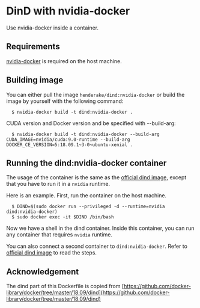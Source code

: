 # DinD with nvidia-docker

Use nvidia-docker inside a container.


## Requirements

[nvidia-docker](https://github.com/NVIDIA/nvidia-docker) is required on the host machine.


## Building image

You can either pull the image `henderake/dind:nvidia-docker` or build the image by yourself with the following command:  
```shell
  $ nvidia-docker build -t dind:nvidia-docker .
```

CUDA version and Docker version and be specified with --build-arg:
```shell
  $ nvidia-docker build -t dind:nvidia-docker --build-arg CUDA_IMAGE=nvidia/cuda:9.0-runtime --build-arg DOCKER_CE_VERSION=5:18.09.1~3-0~ubuntu-xenial .
```


## Running the dind:nvidia-docker container

The usage of the container is the same as the [official dind image](https://hub.docker.com/_/docker), except that you have to run it in a `nvidia` runtime.

Here is an example.
First, run the container on the host machine.
```shell
  $ DIND=$(sudo docker run --privileged -d --runtime=nvidia dind:nvidia-docker)
  $ sudo docker exec -it $DIND /bin/bash
```
Now we have a shell in the dind container. Inside this container, you can run any container that requires `nvidia` runtime.

You can also connect a second container to `dind:nvidia-docker`. Refer to [official dind image](https://hub.docker.com/_/docker) to read the steps.


## Acknowledgement
The dind part of this Dockerfile is copied from [https://github.com/docker-library/docker/tree/master/18.09/dind](https://github.com/docker-library/docker/tree/master/18.09/dind)
